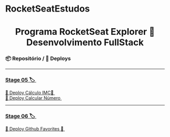 # RocketSeatEstudos

<h1 align="center"> Programa RocketSeat Explorer 🚀 Desenvolvimento FullStack </h1>



### 📦 Repositório / 🚀 Deploys

---


### <a align="center" href="https://github.com/renyzeraa/rocketseat-explorer/tree/master/Stage05"> Stage 05 🏷 </a>&nbsp;

<a href="https://renyzeraa.github.io/rocketseat-explorer/Stage05/Aula01"> 🚀 Deploy Cálculo IMC🔎 </a>&nbsp; </br>
<a href="https://renyzeraa.github.io/rocketseat-explorer/Stage05/Aula02"> 🚀 Deploy Calcular Número </a>&nbsp; </br>



---

### <a align="center" href="https://github.com/renyzeraa/rocketseat-explorer/tree/master/Stage05"> Stage 06  🏷 </a>&nbsp;

<a href="https://renyzeraa.github.io/rocketseat-explorer/Stage05/Aula01"> 🚀 Deploy Github Favorites 🔎 </a>&nbsp; </br>



</div>
